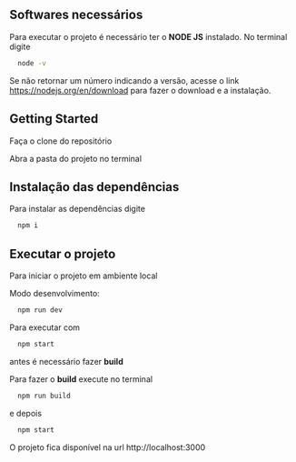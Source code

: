 
## Softwares necessários

Para executar o projeto é necessário ter o **NODE JS** instalado.
No terminal digite

```bash
  node -v
```

Se não retornar um número indicando a versão, acesse o link https://nodejs.org/en/download para fazer o download e a instalação.

## Getting Started

Faça o clone do repositório

Abra a pasta do projeto no terminal

## Instalação das dependências

Para instalar as dependências digite

```bash
  npm i
```

## Executar o projeto

Para iniciar o projeto em ambiente local

Modo desenvolvimento:

```bash
  npm run dev
```

Para executar com

```bash
  npm start
```

antes é necessário fazer **build**

Para fazer o **build** execute no terminal

```bash
  npm run build
```

e depois

```bash
  npm start
```

O projeto fica disponível na url http://localhost:3000
